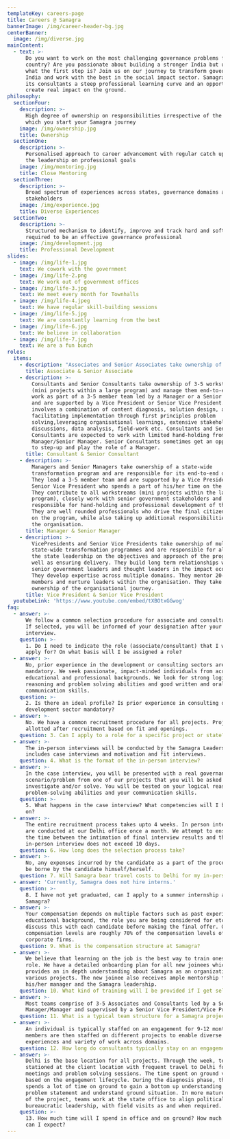 ```yaml
---
templateKey: careers-page
title: Careers @ Samagra
bannerImage: /img/career-header-bg.jpg
centerBanner:
  image: /img/diverse.jpg
mainContent:
  - text: >-
      Do you want to work on the most challenging governance problems facing our
      country? Are you passionate about building a stronger India but unsure
      what the first step is? Join us on our journey to transform governance in
      India and work with the best in the social impact sector. Samagra offers
      its consultants a steep professional learning curve and an opportunity to
      create real impact on the ground.
philosophy:
  sectionFour:
    description: >-
      High degree of ownership on responsibilities irrespective of the role at
      which you start your Samagra journey
    image: /img/ownership.jpg
    title: Ownership
  sectionOne:
    description: >-
      Personalised approach to career advancement with regular catch ups with
      the leadership on professional goals
    image: /img/mentoring.jpg
    title: Close Mentoring
  sectionThree:
    description: >-
      Broad spectrum of experiences across states, governance domains and
      stakeholders
    image: /img/experience.jpg
    title: Diverse Experiences
  sectionTwo:
    description: >-
      Structured mechanism to identify, improve and track hard and soft skills
      required to be an effective governance professional
    image: /img/development.jpg
    title: Professional Development
slides:
  - image: /img/life-1.jpg
    text: We cowork with the government
  - image: /img/life-2.png
    text: We work out of government offices
  - image: /img/life-3.jpg
    text: We meet every month for Townhalls
  - image: /img/life-4.jpeg
    text: We have regular skill-building sessions
  - image: /img/life-5.jpg
    text: We are constantly learning from the best
  - image: /img/life-6.jpg
    text: We believe in collaboration
  - image: /img/life-7.jpg
    text: We are a fun bunch
roles:
  items:
    - description: "Associates and Senior Associates take ownership of 3-5 workstreams (mini projects within a large program) and manage them end-to-end. They work as part of a 3-5 member team led by a Manager or a Senior Manager and are supported by a Vice President or Senior Vice President. The role involves a combination of content diagnosis, solution design and facilitating implementation through first principles problem solving,leveraging organisational learnings, extensive stakeholder discussions, data analysis, field-work etc.\_ Associates and Senior Associates receive close hand-holding from the Manager/Senior Manager."
      title: Associate & Senior Associate
    - description: >-
        Consultants and Senior Consultants take ownership of 3-5 workstreams
        (mini projects within a large program) and manage them end-to-end. They
        work as part of a 3-5 member team led by a Manager or a Senior Manager
        and are supported by a Vice President or Senior Vice President. The role
        involves a combination of content diagnosis, solution design, and
        facilitating implementation through first principles problem
        solving,leveraging organisational learnings, extensive stakeholder
        discussions, data analysis, field-work etc. Consultants and Senior
        Consultants are expected to work with limited hand-holding from the
        Manager/Senior Manager. Senior Consultants sometimes get an opportunity
        to step-up and play the role of a Manager.
      title: Consultant & Senior Consultant
    - description: >-
        Managers and Senior Managers take ownership of a state-wide
        transformation program and are responsible for its end-to-end delivery.
        They lead a 3-5 member team and are supported by a Vice President or
        Senior Vice President who spends a part of his/her time on the program.
        They contribute to all workstreams (mini projects within the large
        program), closely work with senior government stakeholders and are
        responsible for hand-holding and professional development of their team.
        They are well rounded professionals who drive the final citizen impact
        on the program, while also taking up additional responsibilities within
        the organisation.
      title: Manager & Senior Manager
    - description: >-
        VicePresidents and Senior Vice Presidents take ownership of multiple
        state-wide transformation programmes and are responsible for aligning
        the state leadership on the objectives and approach of the programme, as
        well as ensuring delivery. They build long term relationships with
        senior government leaders and thought leaders in the impact ecosystem.
        They develop expertise across multiple domains. They mentor 20-25 team
        members and nurture leaders within the organisation. They take proactive
        ownership of the organisational journey.
      title: Vice President & Senior Vice President
  youtubeLink: 'https://www.youtube.com/embed/tXBOtxGGwog'
faq:
  - answer: >-
      We follow a common selection procedure for associate and consultant roles.
      If selected, you will be informed of your designation after your in-person
      interview.
    question: >-
      1. Do I need to indicate the role (associate/consultant) that I wish to
      apply for? On what basis will I be assigned a role?
  - answer: >-
      No, prior experience in the development or consulting sectors are not
      mandatory. We seek passionate, impact-minded individuals from across
      educational and professional backgrounds. We look for strong logical
      reasoning and problem solving abilities and good written and oral
      communication skills.
    question: >-
      2. Is there an ideal profile? Is prior experience in consulting or the
      development sector mandatory?
  - answer: >-
      No. We have a common recruitment procedure for all projects. Projects are
      allotted after recruitment based on fit and openings.
    question: 3. Can I apply to a role for a specific project or state?
  - answer: >-
      The in-person interviews will be conducted by the Samagra Leadership. This
      includes case interviews and motivation and fit interviews.
    question: 4. What is the format of the in-person interview?
  - answer: >-
      In the case interview, you will be presented with a real governance
      scenario/problem from one of our projects that you will be asked to
      investigate and/or solve. You will be tested on your logical reasoning and
      problem-solving abilities and your communication skills.
    question: >-
      5. What happens in the case interview? What competencies will I be tested
      on?
  - answer: >-
      The entire recruitment process takes upto 4 weeks. In person interviews
      are conducted at our Delhi office once a month. We attempt to ensure that
      the time between the intimation of final interview results and the
      in-person interview does not exceed 10 days.
    question: 6. How long does the selection process take?
  - answer: >-
      No, any expenses incurred by the candidate as a part of the process will
      be borne by the candidate himself/herself.
    question: 7. Will Samagra bear travel costs to Delhi for my in-person interview?
  - answer: 'Currently, Samagra does not hire interns.'
    question: >-
      8. I have not yet graduated, can I apply to a summer internship at
      Samagra?
  - answer: >-
      Your compensation depends on multiple factors such as past experience,
      educational background, the role you are being considered for etc. We will
      discuss this with each candidate before making the final offer. Our
      compensation levels are roughly 70% of the compensation levels of
      corporate firms.
    question: 9. What is the compensation structure at Samagra?
  - answer: >-
      We believe that learning on the job is the best way to train oneself for a
      role. We have a detailed onboarding plan for all new joinees which
      provides an in depth understanding about Samagra as an organization, its
      various projects. The new joinee also receives ample mentorship from
      his/her manager and the Samagra leadership.
    question: 10. What kind of training will I be provided if I get selected?
  - answer: >-
      Most teams comprise of 3-5 Associates and Consultants led by a Senior
      Manager/Manager and supervised by a Senior Vice President/Vice President.
    question: 11. What is a typical team structure for a Samagra project?
  - answer: >-
      An individual is typically staffed on an engagement for 9-12 months. Team
      members are then staffed on different projects to enable diverse
      experiences and variety of work across domains.
    question: 12. How long do consultants typically stay on an engagement?
  - answer: >-
      Delhi is the base location for all projects. Through the week, teams are
      stationed at the client location with frequent travel to Delhi for review
      meetings and problem solving sessions. The time spent on ground varies
      based on the engagement lifecycle. During the diagnosis phase, the team
      spends a lot of time on ground to gain a bottom up understanding of the
      problem statement and understand ground situation. In more mature stages
      of the project, teams work at the state office to align political and
      bureaucratic leadership, with field visits as and when required.
    question: >-
      13. How much time will I spend in office and on ground? How much travel
      can I expect?
---
```


